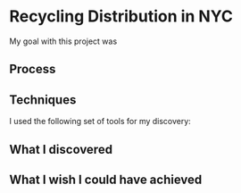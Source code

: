 # Recycling Distribution in NYC

My goal with this project was 

## Process



## Techniques

I used the following set of tools for my discovery:

 

## What I discovered



## What I wish I could have achieved


